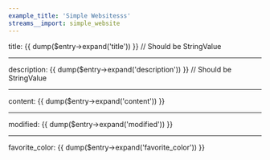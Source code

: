```yaml
---
example_title: 'Simple Websitesss'
streams__import: simple_website
---
```

title: {{ dump($entry->expand('title')) }} // Should be StringValue


---


description: {{ dump($entry->expand('description')) }} // Should be StringValue


---


content: {{ dump($entry->expand('content')) }}


---


modified: {{ dump($entry->expand('modified')) }}


---


favorite_color: {{ dump($entry->expand('favorite_color')) }}
